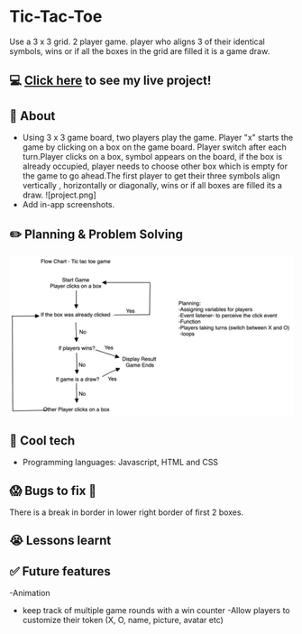 # Tic-Tac-Toe
Use a 3 x 3 grid.
2 player game.
player who aligns 3 of their identical symbols, wins or if all the boxes in the grid are filled it is a game draw.
## :computer: [Click here](https://sadiausmann.github.io/tic-tac-toe/) to see my live project!
## :page_facing_up: About
- Using 3 x 3 game board, two players play the game. Player "x" starts the game by clicking on a box on the game board. Player switch after each turn.Player clicks on a box, symbol appears on the board, if the box is already occupied, player needs to choose other box which is empty for the game to go ahead.The first player to get their three symbols align vertically , horizontally or diagonally, wins or if all boxes are filled its a draw.
![project.png]
- Add in-app screenshots.
## :pencil2: Planning & Problem Solving
![project.png](https://raw.githubusercontent.com/sadiausmann/tic-tac-toe/main/tic%20tac%20toe%20flow%20chart.png)
## :rocket: Cool tech
- Programming languages: Javascript, HTML and CSS


## :scream: Bugs to fix :poop:
There is a break in border in lower right border of first 2 boxes.

## :sob: Lessons learnt

## :white_check_mark: Future features
-Animation
- keep track of multiple game rounds with a win counter
-Allow players to customize their token (X, O, name, picture, avatar etc)
